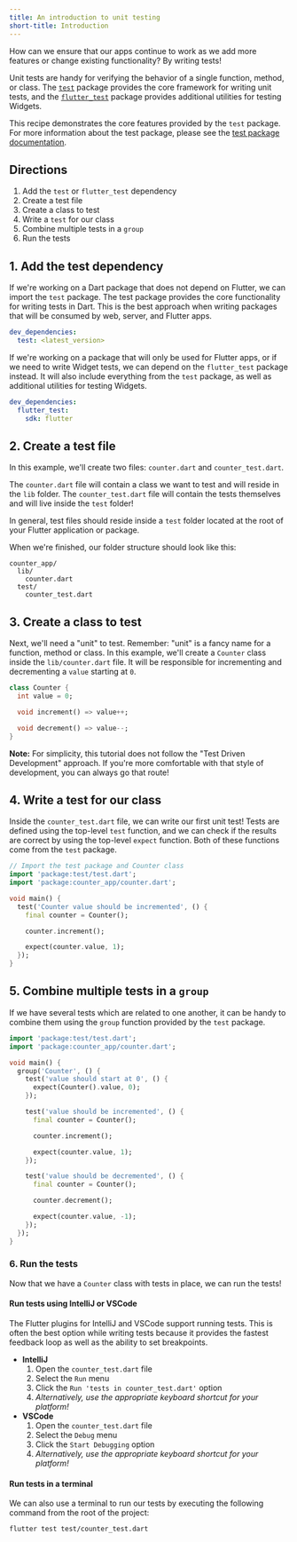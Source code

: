 ```yaml
---
title: An introduction to unit testing
short-title: Introduction
---
```


How can we ensure that our apps continue to work as we add more features or
change existing functionality? By writing tests!

Unit tests are handy for verifying the behavior of a single function, method, or
class. The [`test`]({{site.pub-pkg}}/test) package provides the
core framework for writing unit tests, and the
[`flutter_test`]({{site.api}}/flutter/flutter_test/flutter_test-library.html)
package provides additional utilities for testing Widgets.

This recipe demonstrates the core features provided by the `test` package. For
more information about the test package, please see the
[test package documentation](https://github.com/dart-lang/test/blob/master/README.md).

## Directions

  1. Add the `test` or `flutter_test` dependency
  2. Create a test file
  3. Create a class to test
  4. Write a `test` for our class
  5. Combine multiple tests in a `group`
  6. Run the tests

## 1. Add the test dependency

If we're working on a Dart package that does not depend on Flutter, we
can import the `test` package. The test package provides the core functionality
for writing tests in Dart. This is the best approach when writing packages that
will be consumed by web, server, and Flutter apps.

```yaml
dev_dependencies:
  test: <latest_version>
```

If we're working on a package that will only be used for Flutter apps, or if
we need to write Widget tests, we can depend on the `flutter_test` package
instead. It will also include everything from the `test` package, as well as
additional utilities for testing Widgets.

```yaml
dev_dependencies:
  flutter_test:
    sdk: flutter
```


## 2. Create a test file

In this example, we'll create two files: `counter.dart` and `counter_test.dart`.

The `counter.dart` file will contain a class we want to test and will reside in
the `lib` folder. The `counter_test.dart` file will contain the tests
themselves and will live inside the `test` folder!

In general, test files should reside inside a `test` folder located at the root
of your Flutter application or package.

When we're finished, our folder structure should look like this:

```
counter_app/
  lib/
    counter.dart
  test/
    counter_test.dart
```

## 3. Create a class to test

Next, we'll need a "unit" to test. Remember: "unit" is a fancy name for a
function, method or class. In this example, we'll create a `Counter` class
inside the `lib/counter.dart` file. It will be responsible for incrementing and
decrementing a `value` starting at `0`.

<!-- skip -->
```dart
class Counter {
  int value = 0;

  void increment() => value++;

  void decrement() => value--;
}
```

**Note:** For simplicity, this tutorial does not follow the "Test Driven
Development" approach. If you're more comfortable with that style of
development, you can always go that route!

## 4. Write a test for our class

Inside the `counter_test.dart` file, we can write our first unit test! Tests are
defined using the top-level `test` function, and we can check if the results are
correct by using the top-level `expect` function. Both of these functions come
from the `test` package.

<!-- skip -->
```dart
// Import the test package and Counter class
import 'package:test/test.dart';
import 'package:counter_app/counter.dart';

void main() {
  test('Counter value should be incremented', () {
    final counter = Counter();

    counter.increment();

    expect(counter.value, 1);
  });
}
```

## 5. Combine multiple tests in a `group`

If we have several tests which are related to one another, it can be handy
to combine them using the `group` function provided by the `test` package.

<!-- skip -->
```dart
import 'package:test/test.dart';
import 'package:counter_app/counter.dart';

void main() {
  group('Counter', () {
    test('value should start at 0', () {
      expect(Counter().value, 0);
    });

    test('value should be incremented', () {
      final counter = Counter();

      counter.increment();

      expect(counter.value, 1);
    });

    test('value should be decremented', () {
      final counter = Counter();

      counter.decrement();

      expect(counter.value, -1);
    });
  });
}
```

### 6. Run the tests

Now that we have a `Counter` class with tests in place, we can run the tests!

#### Run tests using IntelliJ or VSCode

The Flutter plugins for IntelliJ and VSCode support running tests. This is often
the best option while writing tests because it provides the fastest feedback
loop as well as the ability to set breakpoints.

  * **IntelliJ**
    1. Open the `counter_test.dart` file
    2. Select the `Run` menu
    3. Click the `Run 'tests in counter_test.dart'` option
    4. *Alternatively, use the appropriate keyboard shortcut for your platform!*
  * **VSCode**
    1. Open the `counter_test.dart` file
    2. Select the `Debug` menu
    3. Click the `Start Debugging` option
    4. *Alternatively, use the appropriate keyboard shortcut for your platform!*

#### Run tests in a terminal

We can also use a terminal to run our tests by executing the following
command from the root of the project:

```
flutter test test/counter_test.dart
```

